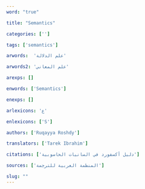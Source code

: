 ```yaml
---
word: "true"

title: "Semantics"

categories: ['']

tags: ['semantics']

arwords:  'علم الدلالة'

arwords2: 'علم المعاني'

arexps: []

enwords: ['Semantics']

enexps: []

arlexicons: 'ع'

enlexicons: ['S']

authors: ['Ruqayya Roshdy']

translators: ['Tarek Ibrahim']

citations: ['دليل أكسفورد في السانيات الحاسوبية']

sources: ['المنظمة العربية للترجمة']

slug: ""
---
```

